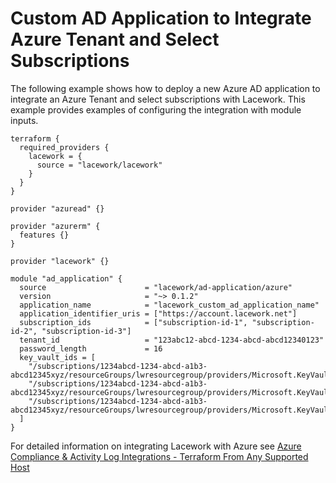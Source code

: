 # Custom AD Application to Integrate Azure Tenant and Select Subscriptions 
The following example shows how to deploy a new Azure AD application to integrate an Azure Tenant and select subscriptions with Lacework. This example provides examples of configuring the integration with module inputs.

```hcl
terraform {
  required_providers {
    lacework = {
      source = "lacework/lacework"
    }
  }
}

provider "azuread" {}

provider "azurerm" {
  features {}
}

provider "lacework" {}

module "ad_application" {
  source                      = "lacework/ad-application/azure"
  version                     = "~> 0.1.2"
  application_name            = "lacework_custom_ad_application_name"
  application_identifier_uris = ["https://account.lacework.net"]
  subscription_ids            = ["subscription-id-1", "subscription-id-2", "subscription-id-3"]
  tenant_id                   = "123abc12-abcd-1234-abcd-abcd12340123"
  password_length             = 16
  key_vault_ids = [
    "/subscriptions/1234abcd-1234-abcd-a1b3-abcd12345xyz/resourceGroups/lwresourcegroup/providers/Microsoft.KeyVault/vaults/keyvault1",
    "/subscriptions/1234abcd-1234-abcd-a1b3-abcd12345xyz/resourceGroups/lwresourcegroup/providers/Microsoft.KeyVault/vaults/keyvault2",
    "/subscriptions/1234abcd-1234-abcd-a1b3-abcd12345xyz/resourceGroups/lwresourcegroup/providers/Microsoft.KeyVault/vaults/keyvault3"
  ]
}
```

For detailed information on integrating Lacework with Azure see [Azure Compliance & Activity Log Integrations - Terraform From Any Supported Host](https://support.lacework.com/hc/en-us/articles/360058966313-Azure-Compliance-Activity-Log-Integrations-Terraform-From-Any-Supported-Host)
